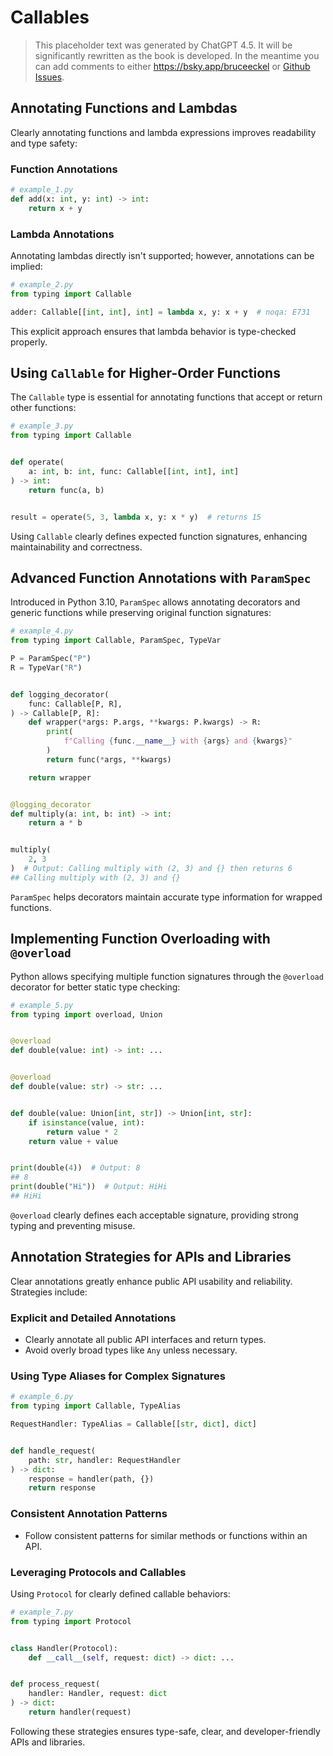 # Callables

> This placeholder text was generated by ChatGPT 4.5. It will be significantly rewritten as the book is developed.
> In the meantime you can add comments to either <https://bsky.app/bruceeckel> or [Github Issues](https://github.com/ThinkingInTypes/ThinkingInTypes.github.io/issues).

## Annotating Functions and Lambdas

Clearly annotating functions and lambda expressions improves readability and type safety:

### Function Annotations

```python
# example_1.py
def add(x: int, y: int) -> int:
    return x + y
```

### Lambda Annotations

Annotating lambdas directly isn't supported; however, annotations can be implied:

```python
# example_2.py
from typing import Callable

adder: Callable[[int, int], int] = lambda x, y: x + y  # noqa: E731
```

This explicit approach ensures that lambda behavior is type-checked properly.

## Using `Callable` for Higher-Order Functions

The `Callable` type is essential for annotating functions that accept or return other functions:

```python
# example_3.py
from typing import Callable


def operate(
    a: int, b: int, func: Callable[[int, int], int]
) -> int:
    return func(a, b)


result = operate(5, 3, lambda x, y: x * y)  # returns 15
```

Using `Callable` clearly defines expected function signatures, enhancing maintainability and correctness.

## Advanced Function Annotations with `ParamSpec`

Introduced in Python 3.10, `ParamSpec` allows annotating decorators and generic functions while preserving original function signatures:

```python
# example_4.py
from typing import Callable, ParamSpec, TypeVar

P = ParamSpec("P")
R = TypeVar("R")


def logging_decorator(
    func: Callable[P, R],
) -> Callable[P, R]:
    def wrapper(*args: P.args, **kwargs: P.kwargs) -> R:
        print(
            f"Calling {func.__name__} with {args} and {kwargs}"
        )
        return func(*args, **kwargs)

    return wrapper


@logging_decorator
def multiply(a: int, b: int) -> int:
    return a * b


multiply(
    2, 3
)  # Output: Calling multiply with (2, 3) and {} then returns 6
## Calling multiply with (2, 3) and {}
```

`ParamSpec` helps decorators maintain accurate type information for wrapped functions.

## Implementing Function Overloading with `@overload`

Python allows specifying multiple function signatures through the `@overload` decorator for better static type checking:

```python
# example_5.py
from typing import overload, Union


@overload
def double(value: int) -> int: ...


@overload
def double(value: str) -> str: ...


def double(value: Union[int, str]) -> Union[int, str]:
    if isinstance(value, int):
        return value * 2
    return value + value


print(double(4))  # Output: 8
## 8
print(double("Hi"))  # Output: HiHi
## HiHi
```

`@overload` clearly defines each acceptable signature, providing strong typing and preventing misuse.

## Annotation Strategies for APIs and Libraries

Clear annotations greatly enhance public API usability and reliability.
Strategies include:

### Explicit and Detailed Annotations

- Clearly annotate all public API interfaces and return types.
- Avoid overly broad types like `Any` unless necessary.

### Using Type Aliases for Complex Signatures

```python
# example_6.py
from typing import Callable, TypeAlias

RequestHandler: TypeAlias = Callable[[str, dict], dict]


def handle_request(
    path: str, handler: RequestHandler
) -> dict:
    response = handler(path, {})
    return response
```

### Consistent Annotation Patterns

- Follow consistent patterns for similar methods or functions within an API.

### Leveraging Protocols and Callables

Using `Protocol` for clearly defined callable behaviors:

```python
# example_7.py
from typing import Protocol


class Handler(Protocol):
    def __call__(self, request: dict) -> dict: ...


def process_request(
    handler: Handler, request: dict
) -> dict:
    return handler(request)
```

Following these strategies ensures type-safe, clear, and developer-friendly APIs and libraries.
